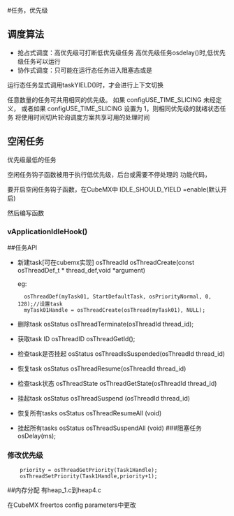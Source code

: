 #任务，优先级
## 调度算法
* 抢占式调度：高优先级可打断低优先级任务 高优先级任务osdelay()时,低优先级任务可以运行
* 协作式调度：只可能在运行态任务进入阻塞态或是

运行态任务显式调用taskYIELD()时，才会进行上下文切换


任意数量的任务可共用相同的优先级。 如果 configUSE_TIME_SLICING 未经定义， 或者如果 configUSE_TIME_SLICING 设置为 1，则相同优先级的就绪状态任务 将使用时间切片轮询调度方案共享可用的处理时间
## 空闲任务

优先级最低的任务

空闲任务钩子函数被用于执行低优先级，后台或需要不停处理的
功能代码，

要开启空闲任务钩子函数，在CubeMX中 IDLE_SHOULD_YIELD =enable(默认开启)

然后编写函数
### vApplicationIdleHook()

##任务API

* 新建task[可在cubemx实现] osThreadId osThreadCreate(const osThreadDef_t * thread_def,void *argument)

    eg:

        osThreadDef(myTask01, StartDefaultTask, osPriorityNormal, 0, 128);//设置task
        myTask01Handle = osThreadCreate(osThread(myTask01), NULL);

* 删除task        osStatus osThreadTerminate(osThreadId thread_id);
* 获取task ID     osThreadID osThreadGetId();
* 检查task是否挂起 osStatus osThreadIsSuspended(osThreadId thread_id)
* 恢复task        osStatus osThreadResume(osThreadId thread_id)
* 检查task状态     osThreadState osThreadGetState(osThreadId thread_id)
* 挂起task        osStatus osThreadSuspend (osThreadId thread_id)
* 恢复所有tasks    osStatus osThreadResumeAll (void)
* 挂起所有tasks    osStatus osThreadSuspendAll (void)
###阻塞任务 osDelay(ms);
### 修改优先级  
    
        priority = osThreadGetPriority(Task1Handle);
        osThreadSetPriority(Task1Handle,priority+1);


##内存分配
有heap_1.c到heap4.c

在CubeMX  freertos config parameters中更改